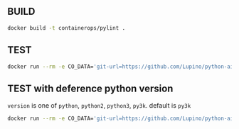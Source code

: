 ## BUILD

```bash
docker build -t containerops/pylint .
```

## TEST

```bash
docker run --rm -e CO_DATA='git-url=https://github.com/Lupino/python-aio-periodic.git' containerops/pylint
```

## TEST with deference python version

`version` is one of `python`, `python2`, `python3`, `py3k`.
default is `py3k`

```bash
docker run --rm -e CO_DATA='git-url=https://github.com/Lupino/python-aio-periodic.git version=python' containerops/pylint
```
